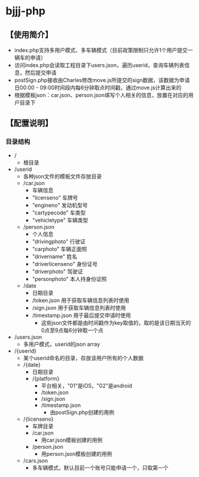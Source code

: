# bjjj-php

## 【使用简介】
* index.php支持多用户模式、多车辆模式（目前政策限制只允许1个用户提交一辆车的申请）
* 访问index.php会读取工程目录下users.json，遍历userid，查询车辆列表信息，然后提交申请
* postSign.php接收由Charles修改move.js所提交的sign数据，该数据为申请日00:00 - 09:00时间段内每6分钟取点时间戳，通过move.js计算出来的
* 根据模板json：car.json、person.json填写个人相关的信息，放置在对应的用户目录下 

## 【配置说明】
### 目录结构
* /
    * 根目录
* /userid
    * 各种json文件的模板文件存放目录
    * /car.json
        * 车辆信息
        * "licenseno" 车牌号
        * "engineno" 发动机型号
        * "cartypecode" 车类型
        * "vehicletype" 车辆类型
    * /person.json
        * 个人信息
        * "drivingphoto" 行驶证
        * "carphoto" 车辆正面照
        * "drivername" 姓名
        * "driverlicenseno" 身份证号
        * "driverphoto" 驾驶证
        * "personphoto" 本人持身份证照
    * /date
        * 日期目录
        * /token.json 用于获取车辆信息列表时使用
        * /sign.json  用于获取车辆信息列表时使用
        * /timestamp.json 用于最后提交申请时使用
            * 这些json文件都是由时间戳作为key取值的，取的是该日期当天的0点至9点每6分钟取一个点
* /users.json
    * 多用户模式，userid的json array
* /{userid}
    * 某个userid命名的目录，存放该用户所有的个人数据
    * /{date}
        * 日期目录
        * /{platform}
            * 平台相关，"01"是iOS，"02"是android
            * /token.json
            * /sign.json
            * /timestamp.json
                * 由postSign.php创建的用例
    * /{licenseno}
        * 车牌目录
        * /car.json
            * 用car.json模板创建的用例
        * /person.json
            * 用person.json模板创建的用例
    * /cars.json
        * 多车辆模式，默认目前一个账号只能申请一个，只取第一个
